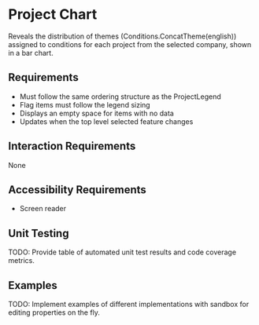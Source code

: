 # Project Chart

Reveals the distribution of themes (Conditions.ConcatTheme(english)) assigned to conditions for each project from the selected company, shown in a bar chart.

## Requirements

* Must follow the same ordering structure as the ProjectLegend
* Flag items must follow the legend sizing
* Displays an empty space for items with no data
* Updates when the top level selected feature changes


## Interaction Requirements

None

## Accessibility Requirements

* Screen reader

## Unit Testing

TODO: Provide table of automated unit test results and code coverage metrics.

## Examples

TODO: Implement examples of different implementations with sandbox for editing
properties on the fly.